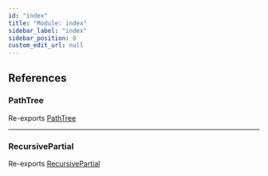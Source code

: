 ```yaml
---
id: "index"
title: "Module: index"
sidebar_label: "index"
sidebar_position: 0
custom_edit_url: null
---
```


## References

### PathTree

Re-exports [PathTree](Types_PathTree.md#pathtree)

___

### RecursivePartial

Re-exports [RecursivePartial](Types_RecursivePartial.md#recursivepartial)
